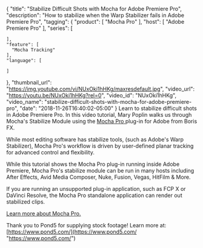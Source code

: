 {
  "title": "Stabilize Difficult Shots with Mocha for Adobe Premiere Pro",
  "description": "How to stabilize when the Warp Stabilizer fails in Adobe Premiere Pro",
  "tagging": {
    "product": [
      "Mocha Pro"
    ],
    "host": [
      "Adobe Premiere Pro"
    ],
    "series": [

    ],
    "feature": [
      "Mocha Tracking"
    ],
    "language": [

    ]
  },
  "thumbnail_url": "https://img.youtube.com/vi/NUxOki1hHKg/maxresdefault.jpg",
  "video_url": "https://youtu.be/NUxOki1hHKg?rel=0",
  "video_id": "NUxOki1hHKg",
  "video_name": "stabilize-difficult-shots-with-mocha-for-adobe-premiere-pro",
  "date": "2018-11-26T16:40:02-05:00"
}
Learn to stabilize difficult shots in Adobe Premiere Pro. In this video tutorial, Mary Poplin walks us through Mocha's Stabilize Module using the [Mocha Pro ](https://borisfx.com/products/mocha-pro/ "Mocha Pro for Premiere")plug-in for Adobe from Boris FX. 

While most editing software has stabilize tools, (such as Adobe's Warp Stabilizer), Mocha Pro's workflow is driven by user-defined planar tracking for advanced control and flexibility. 

While this tutorial shows the Mocha Pro plug-in running inside Adobe Premiere, Mocha Pro's stabilize module can be run in many hosts including After Effects, Avid Media Composer, Nuke, Fusion, Vegas, HitFilm & More. 

If you are running an unsupported plug-in application, such as FCP X or DaVinci Resolve, the Mocha Pro standalone application can render out stabilized clips. 

[Learn more about Mocha Pro.](https://borisfx.com/products/mocha-pro/ "Learn More about Mocha Pro")

Thank you to Pond5 for supplying stock footage! Learn more at: [https://www.pond5.com/](https://www.pond5.com/ "https://www.pond5.com/")
